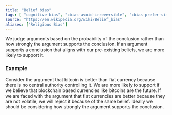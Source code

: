 ```yaml
---
title: "Belief bias"
tags: [ "cognitive-bias", "cbias-avoid-irreversible", "cbias-prefer-simple" ]
source: "https://en.wikipedia.org/wiki/Belief_bias"
aliases: ["Religious Bias"]
---
```


We judge arguments based on the probability of the conclusion rather than how strongly the argument supports the conclusion. If an argument supports a conclusion that aligns with our pre-existing beliefs, we are more likely to support it.

### Example

Consider the argument that bitcoin is better than fiat currency because there is no central authority controlling it. We are more likely to support if we believe that blockchain based currencies like bitcoins are the future. If we are faced with the argument that fiat currencies are better because they are not volatile, we will reject it because of the same belief. Ideally we should be considering how strongly the argument supports the conclusion.
